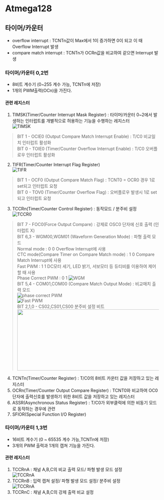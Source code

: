 # Atmega128

## 타이머/카운터  
- overflow interrupt : TCNTn값이 Max에서 1이 증가하면 0이 되고 이 때 Overflow Interrupt 발생  
- compare match interrupt : TCNTn가 OCRn값을 비교하여 같으면 Interrupt 발생  
### 타이머/카운터 0,2번  
- 8비트 계수기 (0~255 계수 가능, TCNTn에 저장)  
- 1개의 PWM출력(OCn)을 가진다.
#### 관련 레지스터  
1. TIMSK(Timer/Counter Interrupt Mask Register) : 타이머/카운터 0~2에서 발생하는 인터럽트를 개별적으로 허용하는 기능을 수행하는 레지스터  
![TIMSK](https://t1.daumcdn.net/cfile/tistory/999C8C3359C377F533)
> BIT 1 - OCIE0 (Output Compare Match Interrupt Enable) : T/C0 비교일치 인터럽트 활성화  
  BIT 0 - TOIE0 (Timer/Counter Overflow Interrupt Enable) :  T/C0 오버플로우 인터럽트 활성화  
2. TIFR(Timer/Counter Interrupt Flag Register)  
![TIFR](https://t1.daumcdn.net/cfile/tistory/9957FC3359C37A921B)
> BIT 1 - OCF0 (Output Compare Match Flag) : TCNT0 = OCR0 경우 1로 set되고 인터럽트 요청  
  BIT 0 - TOV0 (Timer/Counter Overflow Flag) : 오버플로우 발생시 1로 set되고 인터럽트 요청  
3. TCCRn(Timer/Counter Control Register) : 동작모드 / 분주비 설정  
![TCCR0](https://t1.daumcdn.net/cfile/tistory/998BED3359C374FC1A)  
> BIT 7 - FOC0(Force Output Compare) : 강제로 OSC0 단자에 신호 출력 (인터럽트 X)  
  BIT 6,3 - WGM00,WGM01 (Waveform Generation Mode) : 파형 출력 모드  
  > Normal mode : 0 0 Overflow Interrupt에 사용  
    CTC mode(Compare Timer on Compare Match mode) : 1 0 Compare Match Interrupt에 사용  
    Fast PWM : 1 1 DC모터 세기, LED 밝기, 서보모터 등 듀티비를 이용하여 제어할 때 사용  
    Phase Correct PWM : 0 1 
  ![WGM](https://t1.daumcdn.net/cfile/tistory/990BE53359C3773326)  
  BIT 5,4 - COM01,COM00 (Compare Match Output Mode) : 비교매치 출력 모드  
  ![phase correct PWM](https://t1.daumcdn.net/cfile/tistory/992A473359CF36AD17)  
  ![Fast PWM](https://t1.daumcdn.net/cfile/tistory/99BEFA3359CC9DD724)  
  BIT 2,1,0 - CS02,CS01,CS00 분주비 설정 비트  
> <img src="https://t1.daumcdn.net/cfile/tistory/9923DE3359C366A00F" width="500" height="200">  
4. TCNTn(Timer/Counter Register) : T/C0의 8비트 카운터 값을 저장하고 있는 레지스터  
5. OCRn(Timer/Counter Output Compare Register) : TCNT0와 비교하여 OC0 단자에 출력신호를 발생하기 위한 8비트 값을 저장하고 있는 레지스터  
6. ASSR(Asynchronous Status Register) : T/C0가 외부클럭에 의한 비동기 모드로 동작하는 경우에 관련  
7. SFIOR(Special Function I/O Register)  
  
### 타이머/카운터 1,3번
- 16비트 계수기 (0 ~ 65535 계수 가능,TCNTn에 저장)  
- 3개의 PWM 출력과 1개의 캡쳐 기능을 가진다.
#### 관련 레지스터  
1. TCCRnA : 채널 A,B,C의 비교 출력 모드/ 파형 발생 모드 설정  
![TCCRnA](https://mblogthumb-phinf.pstatic.net/20160105_21/gwangryr_1451925127720LvTo1_PNG/1.PNG?type=w2)  
2. TCCRnB : 입력 캡쳐 설정/ 파형 발생 모드 설정/ 분주비 설정  
![TCCRnA](https://mblogthumb-phinf.pstatic.net/20160105_166/gwangryr_1451925870955bSqI7_PNG/2.PNG?type=w2)  
3. TCCRnC : 채널 A,B,C의 강제 출력 비교 설정  
